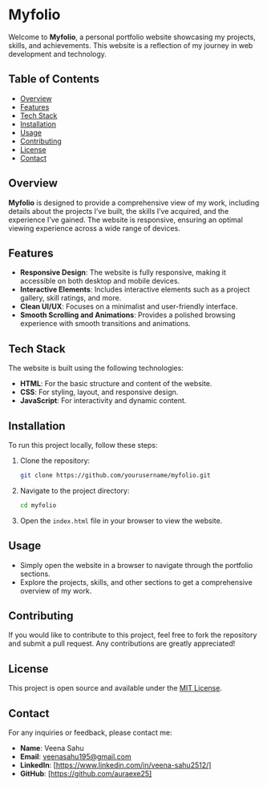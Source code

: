 # Myfolio


Welcome to **Myfolio**, a personal portfolio website showcasing my projects, skills, and achievements. This website is a reflection of my journey in web development and technology.

## Table of Contents

- [Overview](#overview)
- [Features](#features)
- [Tech Stack](#tech-stack)
- [Installation](#installation)
- [Usage](#usage)
- [Contributing](#contributing)
- [License](#license)
- [Contact](#contact)

## Overview

**Myfolio** is designed to provide a comprehensive view of my work, including details about the projects I’ve built, the skills I’ve acquired, and the experience I’ve gained. The website is responsive, ensuring an optimal viewing experience across a wide range of devices.

## Features

- **Responsive Design**: The website is fully responsive, making it accessible on both desktop and mobile devices.
- **Interactive Elements**: Includes interactive elements such as a project gallery, skill ratings, and more.
- **Clean UI/UX**: Focuses on a minimalist and user-friendly interface.
- **Smooth Scrolling and Animations**: Provides a polished browsing experience with smooth transitions and animations.

## Tech Stack

The website is built using the following technologies:

- **HTML**: For the basic structure and content of the website.
- **CSS**: For styling, layout, and responsive design.
- **JavaScript**: For interactivity and dynamic content.

## Installation

To run this project locally, follow these steps:

1. Clone the repository:

   ```bash
   git clone https://github.com/yourusername/myfolio.git
   ```

2. Navigate to the project directory:

   ```bash
   cd myfolio
   ```

3. Open the `index.html` file in your browser to view the website.

## Usage

- Simply open the website in a browser to navigate through the portfolio sections.
- Explore the projects, skills, and other sections to get a comprehensive overview of my work.


## Contributing

If you would like to contribute to this project, feel free to fork the repository and submit a pull request. Any contributions are greatly appreciated!

## License

This project is open source and available under the [MIT License](LICENSE).

## Contact

For any inquiries or feedback, please contact me:

- **Name**: Veena Sahu
- **Email**: veenasahu195@gmail.com
- **LinkedIn**: [https://www.linkedin.com/in/veena-sahu2512/]
- **GitHub**: [https://github.com/auraexe25]
